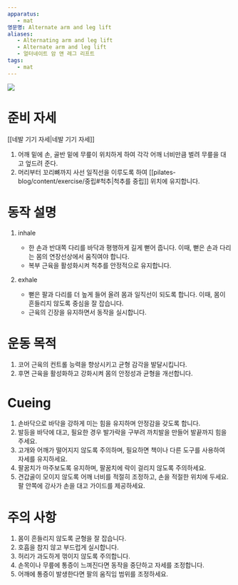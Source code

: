 ```yaml
---
apparatus:
   - mat
영문명: Alternate arm and leg lift
aliases:
   - Alternating arm and leg lift
   - Alternate arm and leg lift
   - 얼터네이트 암 앤 레그 리프트
tags:
   - mat
---
```



![](https://youtu.be/Skxum7EtU5Y?si=_F7YXKENWAAbx1mm)

# 준비 자세

[[네발 기기 자세|네발 기기 자세]]

1. 어깨 밑에 손, 골반 밑에 무릎이 위치하게 하여 각각 어깨 너비만큼 벌려 무릎을 대고 엎드려 준다.
2. 머리부터 꼬리뼈까지 사선 일직선을 이루도록 하여 [[pilates-blog/content/exercise/중립#척추|척추를 중립]] 위치에 유지합니다.

# 동작 설명

1. inhale
   - 한 손과 반대쪽 다리를 바닥과 평행하게 길게 뻗어 줍니다. 이때, 뻗은 손과 다리는 몸의 연장선상에서 움직여야 합니다.
   - 복부 근육을 활성화시켜 척추를 안정적으로 유지합니다.

2. exhale
   - 뻗은 팔과 다리를 더 높게 들어 올려 몸과 일직선이 되도록 합니다. 이때, 몸이 흔들리지 않도록 중심을 잘 잡습니다.
   - 근육의 긴장을 유지하면서 동작을 실시합니다.

# 운동 목적

1. 코어 근육의 컨트롤 능력을 향상시키고 균형 감각을 발달시킵니다.
2. 후면 근육을 활성화하고 강화시켜 몸의 안정성과 균형을 개선합니다.

# Cueing

1. 손바닥으로 바닥을 강하게 미는 힘을 유지하며 안정감을 갖도록 합니다.
2. 발등을 바닥에 대고, 필요한 경우 발가락을 구부려 까치발을 만들어 발끝까지 힘을 주세요.
3. 고개와 어깨가 떨어지지 않도록 주의하며, 필요하면 책이나 다른 도구를 사용하여 자세를 유지하세요.
4. 팔꿈치가 마주보도록 유지하며, 팔꿈치에 락이 걸리지 않도록 주의하세요.
5. 견갑골이 모이지 않도록 어깨 너비를 적절히 조정하고, 손을 적절한 위치에 두세요. 팔 안쪽에 강사가 손을 대고 가이드를 제공하세요.

# 주의 사항

1. 몸이 흔들리지 않도록 균형을 잘 잡습니다.
2. 호흡을 참지 않고 부드럽게 실시합니다.
3. 허리가 과도하게 꺾이지 않도록 주의합니다.
4. 손목이나 무릎에 통증이 느껴진다면 동작을 중단하고 자세를 조정합니다.
5. 어깨에 통증이 발생한다면 팔의 움직임 범위를 조정하세요.

